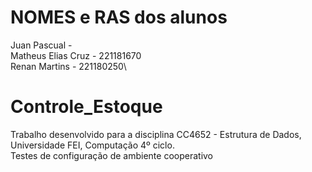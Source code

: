 # NOMES e RAS dos alunos
Juan Pascual - \
Matheus Elias Cruz - 221181670\
Renan Martins - 221180250\

# Controle_Estoque
Trabalho desenvolvido para a disciplina CC4652 - Estrutura de Dados, Universidade FEI, Computação 4º ciclo.\
Testes de configuração de ambiente cooperativo
